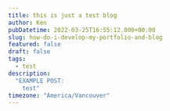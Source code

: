 ```yaml
---
title: this is just a test blog
author: Ken
pubDatetime: 2022-03-25T16:55:12.000+00:00
slug: how-do-i-develop-my-portfolio-and-blog
featured: false
draft: false
tags:
  - test
description:
  "EXAMPLE POST: 
    test"
timezone: "America/Vancouver"
---
```



